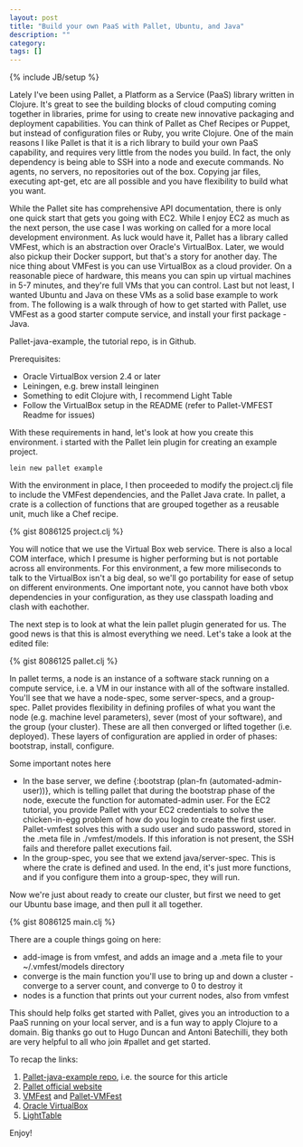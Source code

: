 ```yaml
---
layout: post
title: "Build your own PaaS with Pallet, Ubuntu, and Java"
description: ""
category:
tags: []
---
```

{% include JB/setup %}

Lately I've been using Pallet, a Platform as a Service (PaaS) library written in Clojure. It's great to see the building blocks of cloud computing coming together in libraries, prime for using to create new innovative packaging and deployment capabilities.  You can think of Pallet as Chef Recipes or Puppet, but instead of configuration files or Ruby, you write Clojure.  One of the main reasons I like Pallet is that it is a rich library to build your own PaaS capability, and requires very little from the nodes you build.  In fact, the only dependency is being able to SSH into a node and execute commands.  No agents, no servers, no repositories out of the box.  Copying jar files, executing apt-get, etc are all possible and you have flexibility to build what you want.

While the Pallet site has comprehensive API documentation, there is only one quick start that gets you going with EC2.  While I enjoy EC2 as much as the next person, the use case I was working on called for a more local development environment.  As luck would have it, Pallet has a library called VMFest, which is an abstraction over Oracle's VirtualBox.  Later, we would also pickup their Docker support, but that's a story for another day.  The nice thing about VMFest is you can use VirtualBox as a cloud provider.  On a reasonable piece of hardware, this means you can spin up virtual machines in 5-7 minutes, and they're full VMs that you can control.  Last but not least, I wanted Ubuntu and Java on these VMs as a solid base example to work from.  The following is a walk through of how to get started with Pallet, use VMFest as a good starter compute service, and install your first package - Java.

Pallet-java-example, the tutorial repo, is in Github.

Prerequisites:

*    Oracle VirtualBox version 2.4 or later
*    Leiningen, e.g. brew install leinginen
*    Something to edit Clojure with, I recommend Light Table
*    Follow the VirtualBox setup in the README (refer to Pallet-VMFEST Readme for issues)

With these requirements in hand, let's look at how you create this environment.  i started with the Pallet lein plugin for creating an example project.

    lein new pallet example

With the environment in place, I then proceeded to modify the project.clj file to include the VMFest dependencies, and the Pallet Java crate.  In pallet, a crate is a collection of functions that are grouped together as a reusable unit, much like a Chef recipe.

{% gist 8086125 project.clj %}

You will notice that we use the Virtual Box web service.  There is also a local COM interface, which I presume is higher performing but is not portable across all environments. For this environment, a few more miliseconds to talk to the VirtualBox isn't a big deal, so we'll go portability for ease of setup on different environments.  One important note, you cannot have both vbox dependencies in your configuration, as they use classpath loading and clash with eachother.

The next step is to look at what the lein pallet plugin generated for us.  The good news is that this is almost everything we need.  Let's take a look at the edited file:

{% gist 8086125 pallet.clj %}

In pallet terms, a node is an instance of a software stack running on a compute service, i.e. a VM in our instance with all of the software installed.  You'll see that we have a node-spec, some server-specs, and a group-spec.  Pallet provides flexibility in defining profiles of what you want the node (e.g. machine level parameters), sever (most of your software), and the group (your cluster).  These are all then converged or lifted together (i.e. deployed).  These layers of configuration are applied in order of phases: bootstrap, install, configure.

Some important notes here

 *   In the base server, we define {:bootstrap (plan-fn (automated-admin-user))}, which is telling pallet that during the bootstrap phase of the node, execute the function for automated-admin user.  For the EC2 tutorial, you provide Pallet with your EC2 credentials to solve the chicken-in-egg problem of how do you login to create the first user.  Pallet-vmfest solves this with a sudo user and sudo password, stored in the .meta file in ./vmfest/models.  If this inforation is not present, the SSH fails and therefore pallet executions fail.
 *   In the group-spec, you see that we extend java/server-spec.  This is where the crate is defined and used. In the end, it's just more functions, and if you configure them into a group-spec, they will run.

Now we're just about ready to create our cluster, but first we need to get our Ubuntu base image, and then pull it all together.

{% gist 8086125 main.clj %}

There are a couple things going on here:

 *   add-image is from vmfest, and adds an image and a .meta file to your ~/.vmfest/models directory
 *   converge is the main function you'll use to bring up and down a cluster - converge to a server count, and converge to 0 to destroy it
 *  nodes is a function that prints out your current nodes, also from vmfest

This should help folks get started with Pallet, gives you an introduction to a PaaS running on your local server, and is a fun way to apply Clojure to a domain.  Big thanks go out to Hugo Duncan and Antoni Batechilli, they both are very helpful to all who join #pallet and get started.



To recap the links:

1.    [Pallet-java-example repo](https://github.com/AlBaker/pallet-java-example), i.e. the source for this article
2.    [Pallet official website](http://palletops.com/)
3.    [VMFest](https://github.com/tbatchelli/vmfest) and [Pallet-VMFest](https://github.com/pallet/pallet-vmfest)
4.    [Oracle VirtualBox](https://www.virtualbox.org/)
5.    [LightTable](http://www.lighttable.com)

Enjoy!

